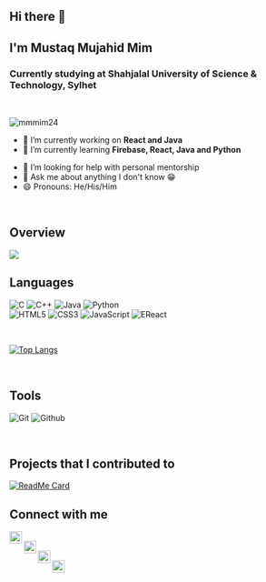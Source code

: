 ## Hi there 👋
## I'm Mustaq Mujahid Mim
### Currently studying at Shahjalal University of Science & Technology, Sylhet

<br>
<p>
    <img src="https://komarev.com/ghpvc/?username=mmmim24&label=Profile%20Views&color=129e00&style=plastic" alt="mmmim24" />



<!-- 
**mmmim24/mmmim24** is a ✨ _special_ ✨ repository because its `README.md` (this file) appears on your GitHub  profile. 
Here are some ideas to get you started: -->

- 🔭 I’m currently working on **React and Java**
- 🌱 I’m currently learning **Firebase, React, Java and Python**
<!-- - 👯 I’m looking to collaborate on React -->
- 🤔 I’m looking for help with personal mentorship
- 💬 Ask me about anything I don't know :grin:
- 😄 Pronouns: He/His/Him
<!-- - 📫 How to reach me: ... -->
<!-- - ⚡ Fun fact: ... -->
</p>

<br>


## Overview 
<img src = "https://github-readme-stats.vercel.app/api?username=mmmim24&&show_icons=true&title_color=bbb2e9&icon_color=55E6C1&text_color=f9ca24&bg_color=313131">

<br>

## Languages

![C](https://img.shields.io/badge/-C-000000?style=flat&logo=c)
![C++](https://img.shields.io/badge/-C++-000000?style=flat&logo=c%2B%2B) 
![Java](https://img.shields.io/badge/-Java-000000?style=flat&logo=java)
![Python](https://img.shields.io/badge/-Python-000000?style=flat&logo=python)  
![HTML5](https://img.shields.io/badge/-HTML5-000000?style=flat&logo=html5)
![CSS3](https://img.shields.io/badge/-CSS-000000?style=flat&logo=css3)
![JavaScript](https://img.shields.io/badge/-JavaScript-000000?style=flat&logo=javascript)
![EReact](https://img.shields.io/badge/-React-000000?style=flat&logo=react)
<!--
![SQL](https://img.shields.io/badge/-SQL-000000?style=flat&logo=mysql)
![Arduino](https://img.shields.io/badge/-Arduino-000000?style=flat&logo=arduino)
-->

<br>

[![Top Langs](https://github-readme-stats.vercel.app/api/top-langs/?username=mmmim24&layout=compact&&show_icons=true&title_color=bbb2e9&icon_color=55E6C1&text_color=f9ca24&bg_color=313131)](https://github.com/anuraghazra/github-readme-stats) 

<!--  ![Top topics](https://sue445-github-readme-stats.vercel.app/api/top-topics/?username=mmmim24) -->
<br>


## Tools

![Git](https://img.shields.io/badge/-Git-000000?style=flat&logo=git)
![Github](https://img.shields.io/badge/-Github-000000?style=flat&logo=github) <br />

<!--
![MongoDB](https://img.shields.io/badge/-MongoDB-000000?style=flat&logo=mongodb)
![PostgreSQL](https://img.shields.io/badge/-PostgreSQL-000000?style=flat&logo=postgresql) <br />
<!-- ![Node](https://img.shields.io/badge/-Node-000000?style=flat&logo=node.js) -->
<!-- ![Android](https://img.shields.io/badge/-Android-000000?style=flat&logo=android)
![IntellIJ](https://img.shields.io/badge/-IntellIJ%20IDEA-000000?style=flat&logo=intellij%20idea) <br />
![MS Word](https://img.shields.io/badge/-MS%20Word-000000?style=flat&logo=microsoft%20word)
![MS PPT](https://img.shields.io/badge/-MS%20Powerpoint-000000?style=flat&logo=microsoft%20powerpoint)
-->
<!-- ![Adobe PS](https://img.shields.io/badge/-Adobe%20Photoshop-000000?style=flat&logo=adobe%20photoshop)
![Adobe Ai](https://img.shields.io/badge/-Adobe%20Illustrator-000000?style=flat&logo=adobe%20illustrator) -->

<br>

## Projects that I contributed to

[![ReadMe Card](https://github-readme-stats.vercel.app/api/pin/?username=MBSTUPC&repo=tech-companies-in-bangladesh&show_owner=true&&show_icons=true&title_color=bbb2e9&icon_color=55E6C1&text_color=f9ca24&bg_color=313131)](https://github.com/MBSTUPC/tech-companies-in-bangladesh) 
<br>

## Connect with me


  
[<img align="left" alt="codeSTACKr | LinkedIn" width="22px" src="https://cdn.jsdelivr.net/npm/simple-icons@v3/icons/linkedin.svg" />][linkedin]   
[<img align="left" alt="Mustaq Mujahid Mim | Facebook" width="22px" src="https://cdn.jsdelivr.net/npm/simple-icons@v3/icons/facebook.svg" />][facebook]  
[<img align="left" alt="MMMim | Codeforces" width="22px" src="https://cdn.jsdelivr.net/npm/simple-icons@v3/icons/codeforces.svg" />][codeforces]  
[<img align="left" alt="mim._.m._.m | Instagram" width="22px" src="https://cdn.jsdelivr.net/npm/simple-icons@v3/icons/instagram.svg" />][instagram]  
<br>


<!--
<img align="left" alt="CSS3" width="26px" src="https://raw.githubusercontent.com/github/explore/80688e429a7d4ef2fca1e82350fe8e3517d3494d/topics/css/css.png" />
<img align="left" alt="JavaScript" width="26px" src="https://raw.githubusercontent.com/github/explore/80688e429a7d4ef2fca1e82350fe8e3517d3494d/topics/javascript/javascript.png" />
<img align="left" alt="Android Studio" width="26px" src="https://raw.githubusercontent.com/github/explore/80688e429a7d4ef2fca1e82350fe8e3517d3494d/topics/android/android.png" />
<img align="left" alt="Node.js" width="26px" src="https://raw.githubusercontent.com/github/explore/80688e429a7d4ef2fca1e82350fe8e3517d3494d/topics/nodejs/nodejs.png" />
<img align="left" alt="SQL" width="26px" src="https://raw.githubusercontent.com/github/explore/80688e429a7d4ef2fca1e82350fe8e3517d3494d/topics/sql/sql.png" />
<img align="left" alt="MySQL" width="26px" src="https://raw.githubusercontent.com/github/explore/80688e429a7d4ef2fca1e82350fe8e3517d3494d/topics/mysql/mysql.png" />
<img align="left" alt="MongoDB" width="26px" src="https://raw.githubusercontent.com/github/explore/80688e429a7d4ef2fca1e82350fe8e3517d3494d/topics/mongodb/mongodb.png" />
<img align="left" alt="Git" width="26px" src="https://raw.githubusercontent.com/github/explore/80688e429a7d4ef2fca1e82350fe8e3517d3494d/topics/git/git.png" />
<img align="left" alt="GitHub" width="26px" src="https://raw.githubusercontent.com/github/explore/78df643247d429f6cc873026c0622819ad797942/topics/github/github.png" />
 -->
<br /><br /><br />



[linkedin]:https://www.linkedin.com/in/mmmim/
[facebook]: https://www.facebook.com/mustaq.mujahid.mim.5/
[codeforces]:https://codeforces.com/profile/MMMim
[instagram]: https://instagram.com/mim._.m._.m




